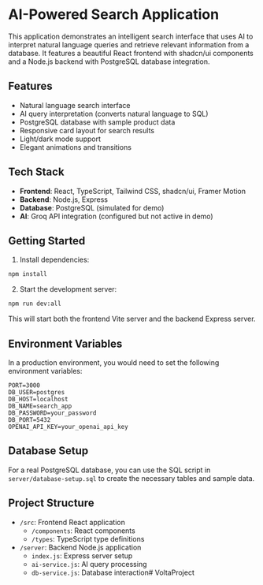 # AI-Powered Search Application

This application demonstrates an intelligent search interface that uses AI to interpret natural language queries and retrieve relevant information from a database. It features a beautiful React frontend with shadcn/ui components and a Node.js backend with PostgreSQL database integration.

## Features

- Natural language search interface
- AI query interpretation (converts natural language to SQL)
- PostgreSQL database with sample product data
- Responsive card layout for search results
- Light/dark mode support
- Elegant animations and transitions

## Tech Stack

- **Frontend**: React, TypeScript, Tailwind CSS, shadcn/ui, Framer Motion
- **Backend**: Node.js, Express
- **Database**: PostgreSQL (simulated for demo)
- **AI**: Groq API integration (configured but not active in demo)

## Getting Started

1. Install dependencies:

```bash
npm install
```

2. Start the development server:

```bash
npm run dev:all
```

This will start both the frontend Vite server and the backend Express server.

## Environment Variables

In a production environment, you would need to set the following environment variables:

```
PORT=3000
DB_USER=postgres
DB_HOST=localhost
DB_NAME=search_app
DB_PASSWORD=your_password
DB_PORT=5432
OPENAI_API_KEY=your_openai_api_key
```

## Database Setup

For a real PostgreSQL database, you can use the SQL script in `server/database-setup.sql` to create the necessary tables and sample data.

## Project Structure

- `/src`: Frontend React application
  - `/components`: React components
  - `/types`: TypeScript type definitions
- `/server`: Backend Node.js application
  - `index.js`: Express server setup
  - `ai-service.js`: AI query processing
  - `db-service.js`: Database interaction# VoltaProject
